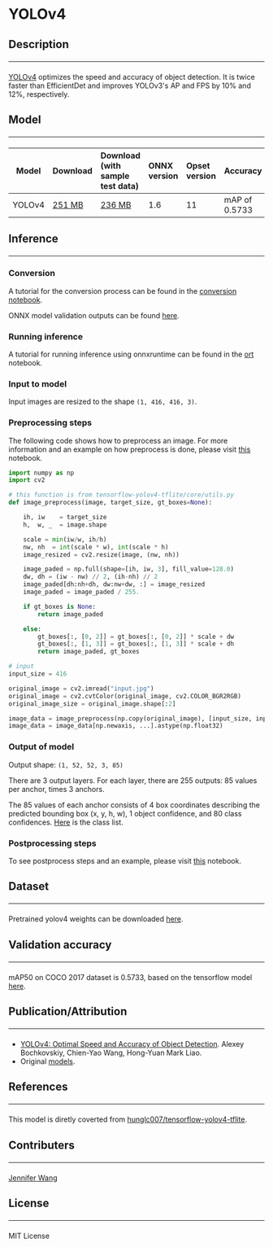 # YOLOv4

## Description<hr>
[YOLOv4](https://github.com/hunglc007/tensorflow-yolov4-tflite) optimizes the speed and accuracy of object detection. It is twice faster than EfficientDet and improves YOLOv3's AP and FPS by 10% and 12%, respectively. 

## Model<hr>

|Model        |Download  |Download (with sample test data)|ONNX version|Opset version|Accuracy |
|-------------|:--------------|:--------------|:--------------|:--------------|:--------------|
|YOLOv4       |[251 MB](model/yolov3-10.onnx) |[236 MB](model/yolov4.tar.gz)|1.6 |11 |mAP of 0.5733 |



## Inference<hr>
### Conversion
A tutorial for the conversion process can be found in the [conversion notebook](./dependencies/conversion.ipynb).

ONNX model validation outputs can be found [here](./dependencies/onnx-model-validation.ipynb).
### Running inference
A tutorial for running inference using onnxruntime can be found in the [ort]() notebook.
### Input to model
Input images are resized to the shape `(1, 416, 416, 3)`.

### Preprocessing steps
The following code shows how to preprocess an image. For more information and an example on how preprocess is done, please visit [this](./dependencies/ort.ipynb) notebook.

```python
import numpy as np
import cv2

# this function is from tensorflow-yolov4-tflite/core/utils.py
def image_preprocess(image, target_size, gt_boxes=None):

    ih, iw    = target_size
    h,  w, _  = image.shape

    scale = min(iw/w, ih/h)
    nw, nh  = int(scale * w), int(scale * h)
    image_resized = cv2.resize(image, (nw, nh))

    image_paded = np.full(shape=[ih, iw, 3], fill_value=128.0)
    dw, dh = (iw - nw) // 2, (ih-nh) // 2
    image_paded[dh:nh+dh, dw:nw+dw, :] = image_resized
    image_paded = image_paded / 255.

    if gt_boxes is None:
        return image_paded

    else:
        gt_boxes[:, [0, 2]] = gt_boxes[:, [0, 2]] * scale + dw
        gt_boxes[:, [1, 3]] = gt_boxes[:, [1, 3]] * scale + dh
        return image_paded, gt_boxes

# input
input_size = 416

original_image = cv2.imread("input.jpg")
original_image = cv2.cvtColor(original_image, cv2.COLOR_BGR2RGB)
original_image_size = original_image.shape[:2]

image_data = image_preprocess(np.copy(original_image), [input_size, input_size])
image_data = image_data[np.newaxis, ...].astype(np.float32)

```

### Output of model
Output shape: `(1, 52, 52, 3, 85)`

There are 3 output layers. For each layer, there are 255 outputs: 85 values per anchor, times 3 anchors.

The 85 values of each anchor consists of 4 box coordinates describing the predicted bounding box (x, y, h, w), 1 object confidence, and 80 class confidences. [Here](https://github.com/hunglc007/tensorflow-yolov4-tflite/blob/master/data/classes/coco.names) is the class list.

### Postprocessing steps
To see postprocess steps and an example, please visit [this](./dependencies/ort.ipynb) notebook.

## Dataset<hr>
Pretrained yolov4 weights can be downloaded [here](https://drive.google.com/open?id=1cewMfusmPjYWbrnuJRuKhPMwRe_b9PaT). 

## Validation accuracy<hr>
mAP50 on COCO 2017 dataset is 0.5733, based on the tensorflow model [here](https://github.com/hunglc007/tensorflow-yolov4-tflite#map50-on-coco-2017-dataset).

## Publication/Attribution<hr>
* [YOLOv4: Optimal Speed and Accuracy of Object Detection](https://arxiv.org/abs/2004.10934). Alexey Bochkovskiy, Chien-Yao Wang, Hong-Yuan Mark Liao. 
* Original [models](https://github.com/AlexeyAB/darknet).

## References<hr>
This model is diretly coverted from [hunglc007/tensorflow-yolov4-tflite](https://github.com/hunglc007/tensorflow-yolov4-tflite).

## Contributers<hr>
[Jennifer Wang](https://github.com/jennifererwangg)

## License<hr>
MIT License